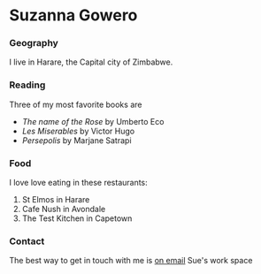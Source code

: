 # Suzanna Gowero

### Geography

I live in Harare, the Capital city of Zimbabwe.

### Reading

Three of my most favorite books are

 - *The name of the Rose* by Umberto Eco
 - *Les Miserables* by Victor Hugo
 - *Persepolis* by Marjane Satrapi

### Food
I love love eating in these restaurants:

1. St Elmos in Harare
2. Cafe Nush in Avondale
3. The Test Kitchen in Capetown

### Contact
The best way to get in touch with me is [on email](suzannagowero@gmail.com)
Sue's work space
